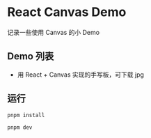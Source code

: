 # React Canvas Demo

记录一些使用 Canvas 的小 Demo

## Demo 列表

- 用 React + Canvas 实现的手写板，可下载 jpg

## 运行

```
pnpm install

pnpm dev
```
